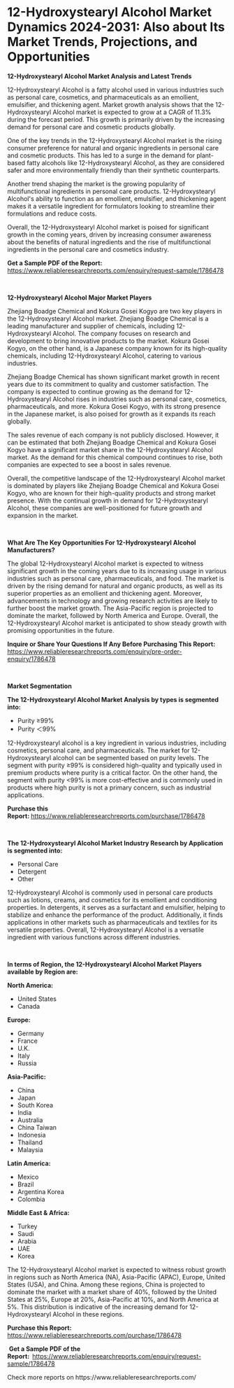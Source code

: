 <p><h1>12-Hydroxystearyl Alcohol Market Dynamics 2024-2031: Also about Its Market Trends, Projections, and Opportunities</h1></p><p><strong>12-Hydroxystearyl Alcohol Market Analysis and Latest Trends</strong></p>
<p><p>12-Hydroxystearyl Alcohol is a fatty alcohol used in various industries such as personal care, cosmetics, and pharmaceuticals as an emollient, emulsifier, and thickening agent. Market growth analysis shows that the 12-Hydroxystearyl Alcohol market is expected to grow at a CAGR of 11.3% during the forecast period. This growth is primarily driven by the increasing demand for personal care and cosmetic products globally.</p><p>One of the key trends in the 12-Hydroxystearyl Alcohol market is the rising consumer preference for natural and organic ingredients in personal care and cosmetic products. This has led to a surge in the demand for plant-based fatty alcohols like 12-Hydroxystearyl Alcohol, as they are considered safer and more environmentally friendly than their synthetic counterparts.</p><p>Another trend shaping the market is the growing popularity of multifunctional ingredients in personal care products. 12-Hydroxystearyl Alcohol's ability to function as an emollient, emulsifier, and thickening agent makes it a versatile ingredient for formulators looking to streamline their formulations and reduce costs.</p><p>Overall, the 12-Hydroxystearyl Alcohol market is poised for significant growth in the coming years, driven by increasing consumer awareness about the benefits of natural ingredients and the rise of multifunctional ingredients in the personal care and cosmetics industry.</p></p>
<p><strong>Get a Sample PDF of the Report:&nbsp;</strong> <a href="https://www.reliableresearchreports.com/enquiry/request-sample/1786478">https://www.reliableresearchreports.com/enquiry/request-sample/1786478</a></p>
<p>&nbsp;</p>
<p><strong>12-Hydroxystearyl Alcohol Major Market Players</strong></p>
<p><p>Zhejiang Boadge Chemical and Kokura Gosei Kogyo are two key players in the 12-Hydroxystearyl Alcohol market. Zhejiang Boadge Chemical is a leading manufacturer and supplier of chemicals, including 12-Hydroxystearyl Alcohol. The company focuses on research and development to bring innovative products to the market. Kokura Gosei Kogyo, on the other hand, is a Japanese company known for its high-quality chemicals, including 12-Hydroxystearyl Alcohol, catering to various industries.</p><p>Zhejiang Boadge Chemical has shown significant market growth in recent years due to its commitment to quality and customer satisfaction. The company is expected to continue growing as the demand for 12-Hydroxystearyl Alcohol rises in industries such as personal care, cosmetics, pharmaceuticals, and more. Kokura Gosei Kogyo, with its strong presence in the Japanese market, is also poised for growth as it expands its reach globally.</p><p>The sales revenue of each company is not publicly disclosed. However, it can be estimated that both Zhejiang Boadge Chemical and Kokura Gosei Kogyo have a significant market share in the 12-Hydroxystearyl Alcohol market. As the demand for this chemical compound continues to rise, both companies are expected to see a boost in sales revenue.</p><p>Overall, the competitive landscape of the 12-Hydroxystearyl Alcohol market is dominated by players like Zhejiang Boadge Chemical and Kokura Gosei Kogyo, who are known for their high-quality products and strong market presence. With the continual growth in demand for 12-Hydroxystearyl Alcohol, these companies are well-positioned for future growth and expansion in the market.</p></p>
<p>&nbsp;</p>
<p><strong>What Are The Key Opportunities For 12-Hydroxystearyl Alcohol Manufacturers?</strong></p>
<p><p>The global 12-Hydroxystearyl Alcohol market is expected to witness significant growth in the coming years due to its increasing usage in various industries such as personal care, pharmaceuticals, and food. The market is driven by the rising demand for natural and organic products, as well as its superior properties as an emollient and thickening agent. Moreover, advancements in technology and growing research activities are likely to further boost the market growth. The Asia-Pacific region is projected to dominate the market, followed by North America and Europe. Overall, the 12-Hydroxystearyl Alcohol market is anticipated to show steady growth with promising opportunities in the future.</p></p>
<p><strong>Inquire or Share Your Questions If Any Before Purchasing This Report:</strong> <a href="https://www.reliableresearchreports.com/enquiry/pre-order-enquiry/1786478">https://www.reliableresearchreports.com/enquiry/pre-order-enquiry/1786478</a></p>
<p>&nbsp;</p>
<p><strong>Market Segmentation</strong></p>
<p><strong>The 12-Hydroxystearyl Alcohol Market Analysis by types is segmented into:</strong></p>
<p><ul><li>Purity ≥99%</li><li>Purity ＜99%</li></ul></p>
<p><p>12-Hydroxystearyl alcohol is a key ingredient in various industries, including cosmetics, personal care, and pharmaceuticals. The market for 12-Hydroxystearyl alcohol can be segmented based on purity levels. The segment with purity ≥99% is considered high-quality and typically used in premium products where purity is a critical factor. On the other hand, the segment with purity <99% is more cost-effective and is commonly used in products where high purity is not a primary concern, such as industrial applications.</p></p>
<p><strong>Purchase this Report:&nbsp;</strong><a href="https://www.reliableresearchreports.com/purchase/1786478">https://www.reliableresearchreports.com/purchase/1786478</a></p>
<p>&nbsp;</p>
<p><strong>The 12-Hydroxystearyl Alcohol Market Industry Research by Application is segmented into:</strong></p>
<p><ul><li>Personal Care</li><li>Detergent</li><li>Other</li></ul></p>
<p><p>12-Hydroxystearyl Alcohol is commonly used in personal care products such as lotions, creams, and cosmetics for its emollient and conditioning properties. In detergents, it serves as a surfactant and emulsifier, helping to stabilize and enhance the performance of the product. Additionally, it finds applications in other markets such as pharmaceuticals and textiles for its versatile properties. Overall, 12-Hydroxystearyl Alcohol is a versatile ingredient with various functions across different industries.</p></p>
<p>&nbsp;</p>
<p><strong>In terms of Region, the 12-Hydroxystearyl Alcohol Market Players available by Region are:</strong></p>
<p>
    <p> <strong> North America: </strong>
        <ul>
            <li>United States</li>
            <li>Canada</li>
        </ul>
        </p> 
    <p> <strong> Europe: </strong>
        <ul>
            <li>Germany</li>
            <li>France</li>
            <li>U.K.</li>
            <li>Italy</li>
            <li>Russia</li>
        </ul>
        </p> 
    <p> <strong> Asia-Pacific: </strong>
        <ul>
            <li>China</li>
            <li>Japan</li>
            <li>South Korea</li>
            <li>India</li>
            <li>Australia</li>
            <li>China Taiwan</li>
            <li>Indonesia</li>
            <li>Thailand</li>
            <li>Malaysia</li>
        </ul>
        </p> 
    <p> <strong> Latin America: </strong>
        <ul>
            <li>Mexico</li>
            <li>Brazil</li>
            <li>Argentina Korea</li>
            <li>Colombia</li>
        </ul>
        </p> 
    <p> <strong> Middle East & Africa: </strong>
        <ul>
            <li>Turkey</li>
            <li>Saudi</li>
            <li>Arabia</li>
            <li>UAE</li>
            <li>Korea</li>
        </ul>
    </p>
    </p>
<p><p>The 12-Hydroxystearyl Alcohol market is expected to witness robust growth in regions such as North America (NA), Asia-Pacific (APAC), Europe, United States (USA), and China. Among these regions, China is projected to dominate the market with a market share of 40%, followed by the United States at 25%, Europe at 20%, Asia-Pacific at 10%, and North America at 5%. This distribution is indicative of the increasing demand for 12-Hydroxystearyl Alcohol in these regions.</p></p>
<p><strong>Purchase this Report: </strong><a href="https://www.reliableresearchreports.com/purchase/1786478">https://www.reliableresearchreports.com/purchase/1786478</a></p>
<p>&nbsp;<strong>Get a Sample PDF of the Report:&nbsp;&nbsp;</strong><a href="https://www.reliableresearchreports.com/enquiry/request-sample/1786478">https://www.reliableresearchreports.com/enquiry/request-sample/1786478</a></p>
<p><strong></strong></p>
<p>Check more reports on https://www.reliableresearchreports.com/</p>